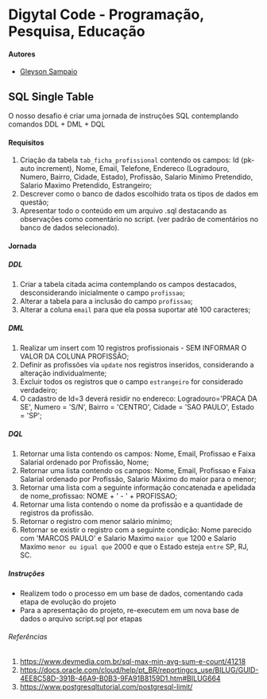 # Digytal Code - Programação, Pesquisa, Educação

#### Autores
- [Gleyson Sampaio](https://github.com/glysns)

## SQL Single Table
O nosso desafio é criar uma jornada de instruções SQL contemplando comandos DDL + DML + DQL

#### Requisitos
1. Criação da tabela `tab_ficha_profissional`  contendo os campos: Id (pk-auto increment), Nome, Email, Telefone, Endereco (Logradouro, Numero, Bairro, Cidade, Estado), Profissão, Salario  Minimo Pretendido, Salario Maximo Pretendido, Estrangeiro;
1. Descrever como o banco de dados escolhido trata os tipos de dados em questão;
1. Apresentar todo o conteúdo em um arquivo .sql destacando as observações como comentário no script. (ver padrão de comentários no banco de dados selecionado).

#### Jornada

##### DDL

1. Criar a tabela citada acima contemplando os campos destacados, desconsiderando inicialmente o campo `profissao`;
1. Alterar a tabela para a inclusão do campo `profissao`;
1. Alterar a coluna `email` para que ela possa suportar até 100 caracteres;

##### DML

1. Realizar um insert com 10 registros profissionais - SEM INFORMAR O VALOR DA COLUNA PROFISSÃO;
1. Definir as profissões via `update` nos registros inseridos, considerando a alteração individualmente;
1. Excluir todos os registros que o campo `estrangeiro` for considerado verdadeiro;
1. O cadastro de Id=3 deverá residir no endereco: Logradouro='PRACA DA SE', Numero = 'S/N', Bairro = 'CENTRO', Cidade = 'SAO PAULO', Estado = 'SP';

##### DQL

1. Retornar uma lista contendo os campos: Nome, Email, Profissao e Faixa Salarial ordenado por Profissão, Nome;
1. Retornar uma lista contendo os campos: Nome, Email, Profissao e Faixa Salarial ordenado por Profissão, Salario Máximo do maior para o menor;
1. Retornar uma lista com a seguinte informação concatenada e apelidada de nome_profissao: NOME + ' - ' + PROFISSAO;
1. Retornar uma lista contendo o nome da profissão e a quantidade de registros da profissão.
1. Retornar o registro com menor salário mínimo;
1. Retornar se existir o registro com a seguinte condição: Nome parecido com 'MARCOS PAULO' e Salario Maximo `maior que` 1200 e Salario Maximo `menor ou igual que` 2000 e que o Estado esteja `entre` SP, RJ, SC.

##### Instruções

- Realizem todo o processo em um base de dados, comentando cada etapa de evolução do projeto
- Para a apresentação do projeto, re-executem em um nova base de dados o arquivo script.sql por etapas


###### Referências

1. https://www.devmedia.com.br/sql-max-min-avg-sum-e-count/41218
1. https://docs.oracle.com/cloud/help/pt_BR/reportingcs_use/BILUG/GUID-4EE8C58D-391B-46A9-B0B3-9FA91B8159D1.htm#BILUG664
1. https://www.postgresqltutorial.com/postgresql-limit/


